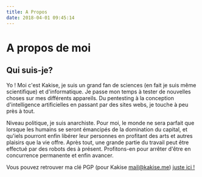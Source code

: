 ```yaml
---
title: A Propos
date: 2018-04-01 09:45:14
---
```


# A propos de moi

## Qui suis-je?

Yo ! Moi c'est Kakise, je suis un grand fan de sciences (en fait je suis même scientifique) et d'informatique. Je passe mon temps à tester de nouvelles choses sur mes différents appareils. Du pentesting à la conception d'intelligence artificielles en passant par des sites webs, je touche à peu près à tout.

Niveau politique, je suis anarchiste. Pour moi, le monde ne sera parfait que lorsque les humains se seront émancipés de la domination du capital, et qu'iels pourront enfin libérer leur personnes en profitant des arts et autres plaisirs que la vie offre. Après tout, une grande partie du travail peut être effectué par des robots des à présent. Profitons-en pour arrêter d'être en concurrence permanente et enfin avancer.

Vous pouvez retrouver ma clé PGP (pour Kakise <mail@kakise.me>) [juste ici !](https://keys.mailvelope.com/pks/lookup?op=get&search=0x2F64FF7CF5146791)
